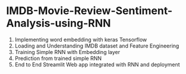 # IMDB-Movie-Review-Sentiment-Analysis-using-RNN

1. Implementing word embedding with keras Tensorflow
2. Loading and Understanding IMDB dataset and Feature Engineering
3. Training Simple RNN with Embedding layer
4. Prediction from trained simple RNN
5. End to End Streamlit Web app integrated with RNN and deployment

